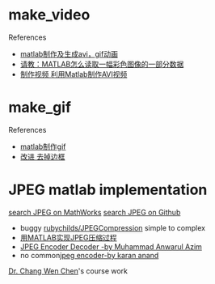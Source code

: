 
make_video
==========

References
 * [matlab制作及生成avi，gif动画](http://www.cnblogs.com/bacazy/archive/2012/12/15/2819172.html) 
 * [请教：MATLAB怎么读取一幅彩色图像的一部分数据](http://www.ilovematlab.cn/thread-107089-1-1.html)
 * [制作视频 利用Matlab制作AVI视频](http://blog.sina.com.cn/s/blog_4d633dc70100nuxe.html)

make_gif
========

References
 * [matlab制作gif](http://blog.sina.com.cn/s/blog_4d633dc70100nslz.html)
 * [改进 去掉边框](http://www.ilovematlab.cn/thread-122348-1-1.html)

JPEG matlab implementation
==========================

[search JPEG on MathWorks](http://cn.mathworks.com/searchresults/?search_submit=matlabcentral&query=JPEG&q=JPEG&c%5B%5D=matlabcentral)
[search JPEG on Github](https://github.com/search?utf8=%E2%9C%93&q=jpeg+language%3Amatlab)

* buggy [rubychilds/JPEGCompression](https://github.com/rubychilds/JPEGCompression)
simple to complex
* [用MATLAB实现JPEG压缩过程](http://blog.sina.com.cn/s/blog_a98e39a20101507s.html)
* [JPEG Encoder Decoder -by Muhammad Anwarul Azim](http://cn.mathworks.com/matlabcentral/fileexchange/15335-jpeg-encoder-decoder)
* no common[jpeg encoder-by karan anand](http://cn.mathworks.com/matlabcentral/fileexchange/14819-jpeg-encoder)


[Dr. Chang Wen Chen](http://www.cse.buffalo.edu/faculty/chencw/)'s course work
